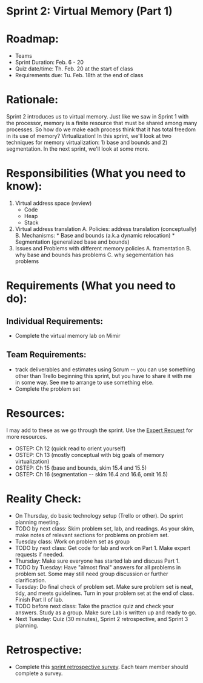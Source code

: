 # Sprint 2: Virtual Memory (Part 1)

# Roadmap:
* Teams
* Sprint Duration: Feb. 6 - 20
* Quiz date/time: Th. Feb. 20 at the start of class
* Requirements due: Tu. Feb. 18th at the end of class

# Rationale: 
Sprint 2 introduces us to virtual memory.  Just like we saw in Sprint 1 with the processor, memory is a finite resource that must be shared among many processes.  So how do we make each process think that it has total freedom in its use of memory?  Virtualization! In this sprint, we'll look at two techniques for memory virtualization: 1) base and bounds and 2) segmentation.  In the next sprint, we'll look at some more. 

# Responsibilities (What you need to know):
1. Virtual address space (review)
   * Code
   * Heap
   * Stack
2. Virtual address translation
    A. Policies: address translation (conceptually)
    B. Mechanisms:
       * Base and bounds (a.k.a dynamic relocation)
       * Segmentation (generalized base and bounds)
3. Issues and Problems with different memory policies
   A. framentation
   B. why base and bounds has problems
   C. why segementation has problems
    

# Requirements (What you need to do):

## Individual Requirements:
   * Complete the virtual memory lab on Mimir

## Team Requirements:
   * track deliverables and estimates using Scrum -- you can use something other than Trello beginning this sprint, but you have to share it with me in some way.  See me to arrange to use something else.
   * Complete the problem set
# Resources:  
I may add to these as we go through the sprint.  Use the [Expert Request](https://rollins.co1.qualtrics.com/jfe/form/SV_0jNfbBpN1clDJfn?course=cms330s20&sprint=2) for more resources. 
   * OSTEP: Ch 12 (quick read to orient yourself)
   * OSTEP: Ch 13 (mostly conceptual with big goals of memory virtualization)
   * OSTEP: Ch 15 (base and bounds, skim 15.4 and 15.5)
   * OSTEP: Ch 16 (segmentation -- skim 16.4 and 16.6, omit 16.5)

# Reality Check:
  * On Thursday, do basic technology setup (Trello or other).  Do sprint planning meeting.  
  * TODO by next class:  Skim problem set, lab, and readings.  As your skim, make notes of relevant sections for problems on problem set.
  * Tuesday class: Work on problem set as group
  * TODO by next class: Get code for lab and work on Part 1.  Make expert requests if needed.
  * Thursday: Make sure everyone has started lab and discuss Part 1.
  * TODO by Tuesday: Have "almost final" answers for all problems in problem set.  Some may still need group discussion or further clarification.  
  * Tuesday: Do final check of problem set.  Make sure problem set is neat, tidy, and meets guidelines.  Turn in your problem set at the end of class. Finish Part II of lab.
  * TODO before next class: Take the practice quiz and check your answers.  Study as a group.  Make sure Lab is written up and ready to go.
  * Next Tuesday: Quiz (30 minutes), Sprint 2 retrospective, and Sprint 3 planning.

# Retrospective:
  * Complete this [sprint retrospective survey](https://rollins.co1.qualtrics.com/jfe/form/SV_3rAIzhpHFYbIixf?course=330s20&sprint=2).  Each team member should complete a survey.

